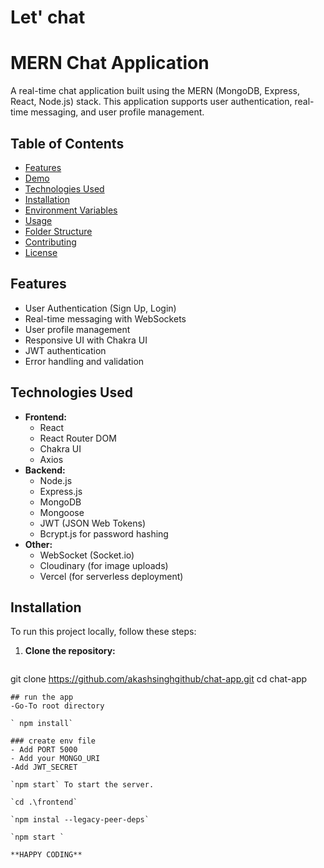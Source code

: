 # Let' chat
# MERN Chat Application

A real-time chat application built using the MERN (MongoDB, Express, React, Node.js) stack. This application supports user authentication, real-time messaging, and user profile management.

## Table of Contents

- [Features](#features)
- [Demo](#demo)
- [Technologies Used](#technologies-used)
- [Installation](#installation)
- [Environment Variables](#environment-variables)
- [Usage](#usage)
- [Folder Structure](#folder-structure)
- [Contributing](#contributing)
- [License](#license)

## Features

- User Authentication (Sign Up, Login)
- Real-time messaging with WebSockets
- User profile management
- Responsive UI with Chakra UI
- JWT authentication
- Error handling and validation

## Technologies Used

- **Frontend:**
  - React
  - React Router DOM
  - Chakra UI
  - Axios
- **Backend:**
  - Node.js
  - Express.js
  - MongoDB
  - Mongoose
  - JWT (JSON Web Tokens)
  - Bcrypt.js for password hashing
- **Other:**
  - WebSocket (Socket.io)
  - Cloudinary (for image uploads)
  - Vercel (for serverless deployment)

## Installation

To run this project locally, follow these steps:

1. **Clone the repository:**

   ```bash
  git clone https://github.com/akashsinghgithub/chat-app.git
   cd chat-app
   ```
## run the app
-Go-To root directory

` npm install`

### create env file
- Add PORT 5000
- Add your MONGO_URI
-Add JWT_SECRET

`npm start` To start the server.

`cd .\frontend`

`npm instal --legacy-peer-deps`

`npm start `

**HAPPY CODING**

   
